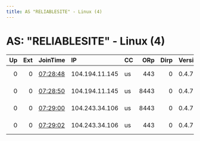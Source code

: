 ```yaml
---
title: AS "RELIABLESITE" - Linux (4)
---
```


# AS: "RELIABLESITE" - Linux (4)

|   Up |   Ext | JoinTime                                                                                              | IP             | CC   |   ORp |   Dirp | Version   | Contact                  | Nickname   |   eFamMembers |
|-----:|------:|:------------------------------------------------------------------------------------------------------|:---------------|:-----|------:|-------:|:----------|:-------------------------|:-----------|--------------:|
|    0 |     0 | [07:28:48](https://nusenu.github.io/OrNetStats/w/relay/501E3A609B9547E08C3D8FF352DB6264DA5A9C93.html) | 104.194.11.145 | us   |   443 |      0 | 0.4.7.8   | email:abuse tuxli.org pg | bauruine   |            47 |
|    0 |     0 | [07:28:50](https://nusenu.github.io/OrNetStats/w/relay/F537067FDE9E8C5E1C936AE1C6FB96CB822FC087.html) | 104.194.11.145 | us   |  8443 |      0 | 0.4.7.8   | email:abuse tuxli.org pg | bauruine   |            47 |
|    0 |     0 | [07:29:00](https://nusenu.github.io/OrNetStats/w/relay/9D6C87396CD7844F344DCCC107D3981566AD22CE.html) | 104.243.34.106 | us   |  8443 |      0 | 0.4.7.8   | email:abuse tuxli.org pg | bauruine   |            47 |
|    0 |     0 | [07:29:02](https://nusenu.github.io/OrNetStats/w/relay/5B91379F85544B9B9FCCB121B85D7349F4C6FB57.html) | 104.243.34.106 | us   |   443 |      0 | 0.4.7.8   | email:abuse tuxli.org pg | bauruine   |            47 |
